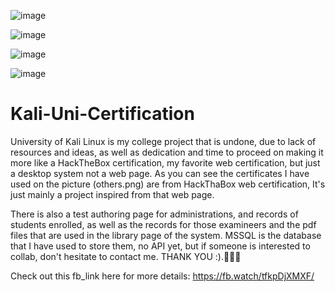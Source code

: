![image](https://github.com/user-attachments/assets/72ceaea4-220e-446f-9698-8914ed2be1b9)


![image](https://github.com/user-attachments/assets/00e5934f-4190-4450-8f49-6c44571fcdd8)

![image](https://github.com/user-attachments/assets/93fca837-cc6e-4cbb-ac5e-16dedd08bb70)

![image](https://github.com/user-attachments/assets/33cde281-b7c8-4407-a2e9-3a8d5ce7fa73)


# Kali-Uni-Certification

University of Kali Linux is my college project that is undone, due to lack of resources and ideas, as well as dedication and time to proceed on making it more like a HackTheBox certification, my favorite web certification, but just a desktop system not a web page. As you can see the certificates I have used on the picture (others.png) are from HackThaBox web certification, It's just mainly a project inspired from that web page.

There is also a test authoring page for administrations, and records of students enrolled, as well as the records for those examineers and the pdf files that are used in the library page of the system. MSSQL is the database that I have used to store them, no API yet, but if someone is interested to collab, don't hesitate to contact me. THANK YOU :).💋💋💋

Check out this fb_link here for more details: https://fb.watch/tfkpDjXMXF/
